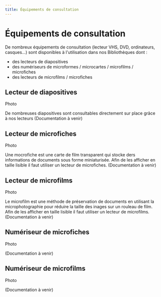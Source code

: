 ```yaml
---
title: Équipements de consultation
---
```

# Équipements de consultation

De nombreux équipements de consultation (lecteur VHS, DVD, ordinateurs, casques...) sont disponibles à l'utilisation dans nos Bibliothèques dont :

- des lecteurs de diapositives
- des numériseurs de microformes / microcartes / microfilms / microfiches
- des lecteurs de microfilms / microfiches

## Lecteur de diapositives 

Photo

De nombreuses diapositives sont consultables directement sur place grâce à nos lecteurs
(Documentation à venir)

## Lecteur de microfiches

Photo

Une mocrofiche est une carte de film transparent qui stocke ders informations de documents sous forme miniaturisée. Afin de les afficher en taille lisible il faut utiliser un lecteur de microfiches.
(Documentation à venir)

## Lecteur de microfilms 

Photo

Le microfilm est une méthode de préservation de documents en utilisant la microphotographie pour réduire la taille des inages sur un rouleau de film. Afin de les afficher en taille lisible il faut utiliser un lecteur de microfilms.
(Documentation à venir)

## Numériseur de microfiches 

Photo


(Documentation à venir)

## Numériseur de microfilms

Photo


(Documentation à venir)
